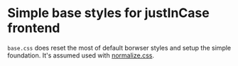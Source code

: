 # Simple base styles for justInCase frontend

`base.css` does reset the most of default borwser styles and setup the simple foundation.  It's assumed used with [normalize.css](https://github.com/necolas/normalize.css).
